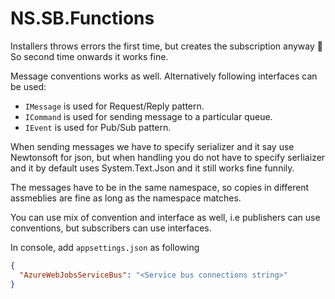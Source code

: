 # NS.SB.Functions


Installers throws errors the first time, but creates the subscription anyway :slightly_smiling_face: So second time onwards it works fine.

Message conventions works as well. Alternatively following interfaces can be used:

- `IMessage` is used for Request/Reply pattern. 
- `ICommand` is used for sending message to a particular queue. 
- `IEvent` is used for Pub/Sub pattern. 

When sending messages we have to specify serializer and  it say use Newtonsoft for json, but when handling you do not have to specify serliaizer and it by default uses System.Text.Json and it still works fine funnily.

The messages have to be in the same namespace, so copies in different assmeblies are fine as long as the namespace matches.

You can use mix of convention and interface as well, i.e publishers can use conventions, but subscribers can use interfaces.

In console, add `appsettings.json` as following
```json
{
  "AzureWebJobsServiceBus": "<Service bus connections string>"
}
```
